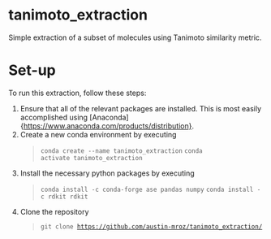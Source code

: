 # tanimoto_extraction
Simple extraction of a subset of molecules using Tanimoto similarity metric.

# Set-up
To run this extraction, follow these steps:
  1. Ensure that all of the relevant packages are installed. This is most easily accomplished using [Anaconda]{https://www.anaconda.com/products/distribution}.
  2. Create a new conda environment by executing 
      > <code>conda create --name tanimoto_extraction</code>
      > <code>conda activate tanimoto_extraction</code>
  4. Install the necessary python packages by executing
      > <code>conda install -c conda-forge ase pandas numpy</code>
      > <code>conda install -c rdkit rdkit</code>
  5. Clone the repository
      > <code>git clone https://github.com/austin-mroz/tanimoto_extraction/ </code>
